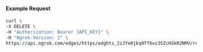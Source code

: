 <!-- Code generated for API Clients. DO NOT EDIT. -->

#### Example Request

```bash
curl \
-X DELETE \
-H "Authorization: Bearer {API_KEY}" \
-H "Ngrok-Version: 2" \
https://api.ngrok.com/edges/https/edghts_2zJYe0jkq9Tf6xs35ZcHSkR2NMV/routes/edghtsrt_2zJYe5vCePs645eoywuLIjChGii/traffic_policy
```

